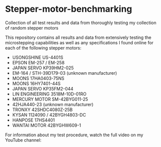 # Stepper-motor-benchmarking
Collection of all test results and data from thoroughly testing my collection of random stepper motors

This repository contains all results and data from extensively testing the microstepping capabilities as well as any specifications I found online for each of the following stepper motors:

 - USONGSHINE US-4401S
 - EPSON EM-257 / EM-258
 - JAPAN SERVO KP39HM2-025
 - EM-164 / STH-39D179-03 (unknown manufacturer)
 - MOONS 17HA0403-75NS
 - MOONS 16HY7401-44S
 - JAPAN SERVO KP35FM2-044
 - LIN ENGINEERING 3518M-10D-01RO
 - MERCURY MOTOR SM-42BYG011-25
 - 42HJA440-23 (unknown manufacturer)
 - TRONXY 42SHDC4080Z-25B
 - KYSAN 1124090 / 42BYGH4803-DC
 - HANPOSE 17HS4401
 - WANTAI MOTOR 42BYGHW609-1

For information about my test procedure, watch the full video on my YouTube channel:
